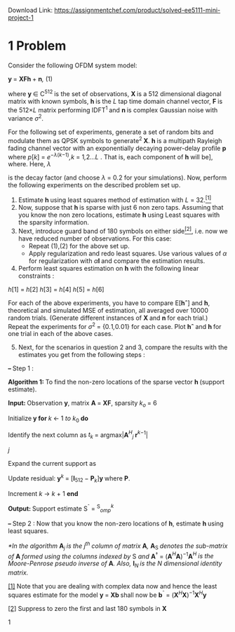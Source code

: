 Download Link: https://assignmentchef.com/product/solved-ee5111-mini-project-1
<br>
<h1>1           Problem</h1>

Consider the following OFDM system model:

<strong>y </strong>= <strong>XFh </strong>+ <strong>n</strong><em>,                                                                                </em>(1)

where <strong>y </strong>∈ C<sup>512 </sup>is the set of observations, <strong>X </strong>is a 512 dimensional diagonal matrix with known symbols, <strong>h </strong>is the <em>L </em>tap time domain channel vector, <strong>F </strong>is the 512×<em>L </em>matrix performing IDFT<sup>1 </sup>and <strong>n </strong>is complex Gaussian noise with variance <em>σ</em><sup>2</sup>.

For the following set of experiments, generate a set of random bits and modulate them as QPSK symbols to generate<sup>2 </sup><strong>X</strong>. <strong>h </strong>is a multipath Rayleigh fading channel vector with an exponentially decaying power-delay profile <strong>p </strong>where <em>p</em>[<em>k</em>] = <em>e</em><sup>−<em>λ</em>(<em>k</em>−1)</sup><em>,k </em>= 1<em>,</em>2<em>…L </em>. That is, each component of <strong>h </strong>will be], where. Here, <em>λ</em>

is the decay factor (and choose <em>λ </em>= 0<em>.</em>2 for your simulations). Now, perform the following experiments on the described problem set up.

<ol>

 <li>Estimate <strong>h </strong>using least squares method of estimation with <em>L </em>= 32.<a href="#_ftn1" name="_ftnref1"><sup>[1]</sup></a></li>

 <li>Now, suppose that <strong>h </strong>is sparse with just 6 non zero taps. Assuming that you know the non zero locations, estimate <strong>h </strong>using Least squares with the sparsity information.</li>

 <li>Next, introduce guard band of 180 symbols on either side<a href="#_ftn2" name="_ftnref2"><sup>[2]</sup></a>, i.e. now we have reduced number of observations. For this case:

  <ul>

   <li>Repeat (1),(2) for the above set up.</li>

   <li>Apply regularization and redo least squares. Use various values of <em>α </em>for regularization with <em>α</em><strong>I </strong>and compare the estimation results.</li>

  </ul></li>

 <li>Perform least squares estimation on <strong>h </strong>with the following linear constraints :</li>

</ol>

<em>h</em>[1] = <em>h</em>[2] <em>h</em>[3] = <em>h</em>[4] <em>h</em>[5] = <em>h</em>[6]

For each of the above experiments, you have to compare E[<strong>hˆ</strong>] and <strong>h</strong>, theoretical and simulated MSE of estimation, all averaged over 10000 random trials. (Generate different instances of <strong>X </strong>and <strong>n </strong>for each trial.) Repeat the experiments for <em>σ</em><sup>2 </sup>= {0<em>.</em>1<em>,</em>0<em>.</em>01} for each case. Plot <strong>hˆ </strong>and <strong>h </strong>for one trial in each of the above cases.

<ol start="5">

 <li>Next, for the scenarios in question 2 and 3, compare the results with the estimates you get from the following steps :</li>

</ol>

<strong>– </strong>Step 1 :

<strong>Algorithm 1: </strong>To find the non-zero locations of the sparse vector <strong>h </strong>(support estimate).

<strong>Input: </strong>Observation <strong>y</strong>, matrix <strong>A </strong>= <strong>XF</strong>, sparsity <em>k<sub>o </sub></em>= 6

Initialize<strong> y for </strong><em>k </em>← 1 <em>to k</em><sub>0 </sub><strong>do</strong>

Identify the next column as <em>t<sub>k </sub></em>= argmax|<strong>A</strong><em><sup>H</sup><sub>j </sub></em><strong>r</strong><em><sup>k</sup></em><sup>−1</sup>|

<em>j</em>

Expand the current support as

Update residual: <strong>y</strong><em><sup>k </sup></em>= [<strong>I</strong><sub>512 </sub>− <strong>P</strong><em><sub>k</sub></em>]<strong>y </strong>where <strong>P</strong>.

Increment <em>k </em>→ <em>k </em>+ 1 <strong>end</strong>

<strong>Output: </strong>Support estimate S<sup>ˆ </sup>= <sup>S</sup><em><sub>omp</sub><sup>k</sup></em>

<strong>– </strong>Step 2 : Now that you know the non-zero locations of <strong>h</strong>, estimate <strong>h </strong>using least squares.

<em>*In the algorithm </em><strong>A</strong><em><sub>j </sub>is the j<sup>th </sup>column of matrix </em><strong>A</strong><em>, </em><strong>A</strong><sub>S </sub><em>denotes the sub-matrix of </em><strong>A </strong><em>formed using the columns indexed by </em>S <em>and </em><strong>A</strong><sup>† </sup>= (<strong>A</strong><em><sup>H</sup></em><strong>A</strong>)<sup>−1</sup><strong>A</strong><em><sup>H </sup>is the Moore-Penrose pseudo inverse of </em><strong>A</strong><em>. Also, </em><strong>I</strong><em><sub>N </sub>is the N dimensional identity matrix.</em>

<a href="#_ftnref1" name="_ftn1">[1]</a> Note that you are dealing with complex data now and hence the least squares estimate for the model <strong>y </strong>= <strong>Xb </strong>shall now be <strong>b</strong><sup>ˆ </sup>= (<strong>X</strong><em><sup>H</sup></em><strong>X</strong>)<sup>−1</sup><strong>X</strong><em><sup>H</sup></em><strong>y</strong>

<a href="#_ftnref2" name="_ftn2">[2]</a> Suppress to zero the first and last 180 symbols in <strong>X</strong>

1